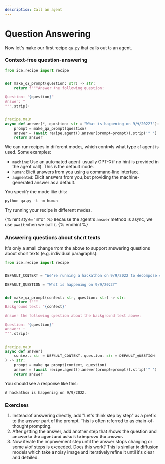 ```yaml
---
description: Call an agent
---
```


# Question Answering

Now let's make our first recipe `qa.py` that calls out to an agent.

### Context-free question-answering

```python
from ice.recipe import recipe


def make_qa_prompt(question: str) -> str:
    return f"""Answer the following question:

Question: "{question}"
Answer: "
""".strip()


@recipe.main
async def answer(*, question: str = "What is happening on 9/9/2022?"):
    prompt = make_qa_prompt(question)
    answer = (await recipe.agent().answer(prompt=prompt)).strip('" ')
    return answer
```

We can run recipes in different modes, which controls what type of agent is used. Some examples:

- `machine`: Use an automated agent (usually GPT-3 if no hint is provided in the agent call). This is the default mode.
- `human`: Elicit answers from you using a command-line interface.
- `augmented`: Elicit answers from you, but providing the machine-generated answer as a default.

You specify the mode like this:

```shell
python qa.py -t -m human
```

Try running your recipe in different modes.

{% hint style="info" %}
Because the agent's `answer` method is async, we use `await` when we call it.
{% endhint %}

### Answering questions about short texts

It's only a small change from the above to support answering questions about short texts (e.g. individual paragraphs):

```python
from ice.recipe import recipe


DEFAULT_CONTEXT = "We're running a hackathon on 9/9/2022 to decompose complex reasoning tasks into subtasks that are easier to automate & evaluate with language models. Our team is currently breaking down reasoning about the quality of evidence in randomized controlled trials into smaller tasks e.g. placebo, intervention adherence rate, blinding procedure, etc."

DEFAULT_QUESTION = "What is happening on 9/9/2022?"


def make_qa_prompt(context: str, question: str) -> str:
    return f"""
Background text: "{context}"

Answer the following question about the background text above:

Question: "{question}"
Answer: "
""".strip()


@recipe.main
async def answer(
    context: str = DEFAULT_CONTEXT, question: str = DEFAULT_QUESTION
) -> str:
    prompt = make_qa_prompt(context, question)
    answer = (await recipe.agent().answer(prompt=prompt)).strip('" ')
    return answer
```

You should see a response like this:

```
A hackathon is happening on 9/9/2022.
```

### Exercises

1. Instead of answering directly, add "Let's think step by step" as a prefix to the answer part of the prompt. This is often referred to as chain-of-thought prompting.
2. After getting the answer, add another step that shows the question and answer to the agent and asks it to improve the answer.
3. Now iterate the improvement step until the answer stops changing or some # of steps is exceeded. Does this work? This is similar to diffusion models which take a noisy image and iteratively refine it until it's clear and detailed.

